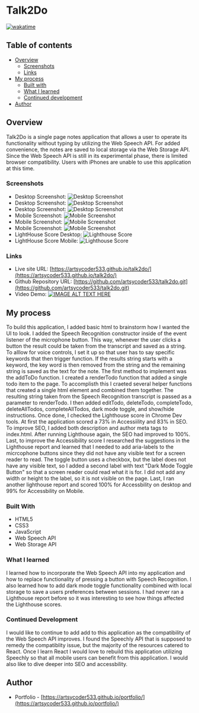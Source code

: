 # Talk2Do

[![wakatime](https://wakatime.com/badge/user/598efa70-6943-48ce-b688-7687c79f4c4d/project/735950eb-d0ea-48f5-b265-936778f79e3b.svg)](https://wakatime.com/badge/user/598efa70-6943-48ce-b688-7687c79f4c4d/project/735950eb-d0ea-48f5-b265-936778f79e3b)
##  Table of contents

- [Overview](#overview)
  - [Screenshots](#screenshots)
  - [Links](#links)
- [My process](#my-process)
  - [Built with](#built-with)
  - [What I learned](#what-i-learned)
  - [Continued development](#continued-development)
- [Author](#author)

## Overview

Talk2Do is a single page notes application that allows a user to operate its functionality without typing by utilizing the Web Speech API.  For added convenience, the notes are saved to local storage via the Web Storage API. Since the Web Speech API is still in its experimental phase, there is limited browser compatibility.  Users with iPhones are unable to use this application at this time.

### Screenshots

- Desktop Screenshot: ![Desktop Screenshot](instructions.png)
- Desktop Screenshot: ![Desktop Screenshot](desktop.png)
- Desktop Screenshot: ![Desktop Screenshot](desktop_dark.png)
- Mobile Screenshot: ![Mobile Screenshot](instructions_mobile.png)
- Mobile Screenshot: ![Mobile Screenshot](mobile.png)
- Mobile Screenshot: ![Mobile Screenshot](mobile_dark.png)
- LightHouse Score Desktop: ![Lighthouse Score](lighthouse_desktop.png)
- LightHouse Score Mobile: ![Lighthouse Score](lighthouse_mobile.png)

### Links

- Live site URL: [https://artsycoder533.github.io/talk2do/](https://artsycoder533.github.io/talk2do/)
- Github Repository URL: [https://github.com/artsycoder533/talk2do.git](https://github.com/artsycoder533/talk2do.git)
- Video Demo: [![IMAGE ALT TEXT HERE](https://img.youtube.com/vi/fNI9YAqRuxM/0.jpg)](https://www.youtube.com/watch?v=fNI9YAqRuxM)


## My process

To build this application, I added basic html to brainstorm how I wanted the UI to look.  I added the Speech Recognition constructor inside of the event listener of the microphone button.  This way, whenever the user clicks a button the result could be taken from the transcript and saved as a string. To alllow for voice controls, I set it up so that user has to say specific keywords that then trigger  function.  If the results string starts with a keyword, the key word is then removed from the string and the remaining string is saved as the text for the note.  The first method to implement was the addToDo function.  I created a renderTodo function that added a single todo item to the page.  To accomplisth this I craeted several helper functions that created a single html element and combined them together.  The resulting string taken from the Speech Recognition transcript is passed as a parameter to renderTodo.  I then added editTodo, deleteTodo, completeTodo, deleteAllTodos, completeAllTodos, dark mode toggle, and show/hide instructions.  Once done, I checked the Lighthouse score in Chrome Dev tools.  At first the application scored a 73% in Accessiility and 83% in SEO.  To improve SEO, I added both description and author meta tags to index.html.  After running Lighthouse again, the SEO had improved to 100%.  Last, to improve the Accessibility score I researched the suggestions in the Lighthouse report and learned that I needed to add aria-labels to the micrcophone buttons since they did not have any visible text for a screen reader to read.  The toggle button uses a checkbox, but the label does not have any visible text, so I added a second label with text "Dark Mode Toggle Button" so that a screen reader could read what it is for.  I did not add any width or height to the label, so it is not visible on the page.  Last, I ran another lighthouse report and scored 100% for Accessbility on desktop and 99% for Accessbility on Mobile.

### Built With

- HTML5
- CSS3
- JavaScript
- Web Speech API
- Web Storage API

### What I learned

I learned how to incorporate the Web Speech API into my application and how to replace functionality of pressing a button with Speech Recognition.  I also learned how to add dark mode toggle functionality combined with local storage to save a users preferences between sessions.  I had never ran a Lighthouse report before so it was interesting to see how things affected the Lighthouse scores.  

### Continued Development

I would like to continue to add add to this application as the compatibility of the Web Speech API improves.  I found the Speechly API that is supposed to remedy the compatiblity issue, but the majority of the resources catered to React.  Once I learn React I would love to rebuild this application utilizing Speechly so that all mobile users can benefit from this application.  I would also like to dive deeper into SEO and accessbility.

## Author

- Portfolio - [https://artsycoder533.github.io/portfolio/](https://artsycoder533.github.io/portfolio/)
